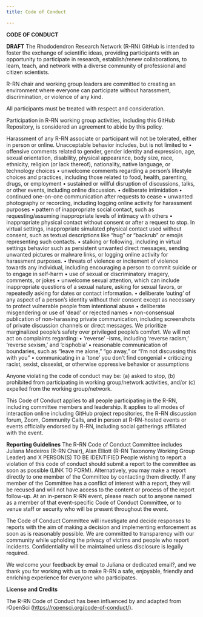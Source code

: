 ```yaml
---
title: Code of Conduct

---
```

**CODE OF CONDUCT**

**DRAFT**
The Rhododendron Research Network (R-RN) GitHub is intended to foster the exchange of scientific ideas, providing participants with an opportunity to participate in research, establish/renew collaborations, to learn, teach, and network with a diverse community of professional and citizen scientists.

R-RN chair and working group leaders are committed to creating an environment where everyone can participate without harassment, discrimination, or violence of any kind.

All participants must be treated with respect and consideration.

Participation in R-RN working group activities, including this GitHub Repository, is considered an agreement to abide by this policy.

Harassment of any R-RN associate or participant will not be tolerated, either in person or online. Unacceptable behavior includes, but is not limited to • offensive comments related to gender, gender identity and expression, age, sexual orientation, disability, physical appearance, body size, race, ethnicity, religion (or lack thereof), nationality, native language, or technology choices • unwelcome comments regarding a person’s lifestyle choices and practices, including those related to food, health, parenting, drugs, or employment • sustained or willful disruption of discussions, talks, or other events, including online discussion. • deliberate intimidation • continued one-on-one communication after requests to cease • unwanted photography or recording, including logging online activity for harassment purposes • pattern of inappropriate social contact, such as requesting/assuming inappropriate levels of intimacy with others • inappropriate physical contact without consent or after a request to stop. In virtual settings, inappropriate simulated physical contact used without consent, such as textual descriptions like “hug” or “backrub” or emojis representing such contacts. • stalking or following, including in virtual settings behavior such as persistent unwanted direct messages, sending unwanted pictures or malware links, or logging online activity for harassment purposes. • threats of violence or incitement of violence towards any individual, including encouraging a person to commit suicide or to engage in self-harm • use of sexual or discriminatory imagery, comments, or jokes • unwelcome sexual attention, which can include inappropriate questions of a sexual nature, asking for sexual favors, or repeatedly asking for dates or contact information. • deliberate ‘outing’ of any aspect of a person’s identity without their consent except as necessary to protect vulnerable people from intentional abuse • deliberate misgendering or use of ‘dead’ or rejected names • non-consensual publication of non-harassing private communication, including screenshots of private discussion channels or direct messages. We prioritize marginalized people’s safety over privileged people’s comfort. We will not act on complaints regarding: • ‘reverse’ -isms, including ‘reverse racism,’ ‘reverse sexism,’ and ‘cisphobia’ • reasonable communication of boundaries, such as “leave me alone,” “go away,” or “I’m not discussing this with you” • communicating in a ’tone’ you don’t find congenial • criticizing racist, sexist, cissexist, or otherwise oppressive behavior or assumptions

Anyone violating the code of conduct may be: (a) asked to stop, (b) prohibited from participating in working group/network activities, and/or (c) expelled from the working group/network.

This Code of Conduct applies to all people participating in the R-RN, including committee members and leadership. It applies to all modes of interaction online including GitHub project repositories, the R-RN discussion forum, Zoom, Community Calls, and in person at R-RN-hosted events or events officially endorsed by R-RN, including social gatherings affiliated with the event.

**Reporting Guidelines**
The R-RN Code of Conduct Committee includes Juliana Medeiros (R-RN Chair), Alan Elliott (R-RN Taxonomy Working Group Leader) and X PERSON(S) TO BE IDENTIFIED People wishing to report a violation of this code of conduct should submit a report to the committee as soon as possible (LINK TO FORM). Alternatively, you may make a report directly to one member of the Committee by contacting them directly. If any member of the Committee has a conflict of interest with a report, they will be recused and will not have access to the content or process of the report follow-up. At an in-person R-RN event, please reach out to anyone named as a member of that event-specific Code of Conduct Committee, or to venue staff or security who will be present throughout the event.

The Code of Conduct Committee will investigate and decide responses to reports with the aim of making a decision and implementing enforcement as soon as is reasonably possible. We are committed to transparency with our community while upholding the privacy of victims and people who report incidents. Confidentiality will be maintained unless disclosure is legally required.

We welcome your feedback by email to Juliana or dedicated email?, and we thank you for working with us to make R-RN a safe, enjoyable, friendly and enriching experience for everyone who participates.

**License and Credits**

The R-RN Code of Conduct has been influenced by and adapted from rOpenSci (https://ropensci.org/code-of-conduct/).
